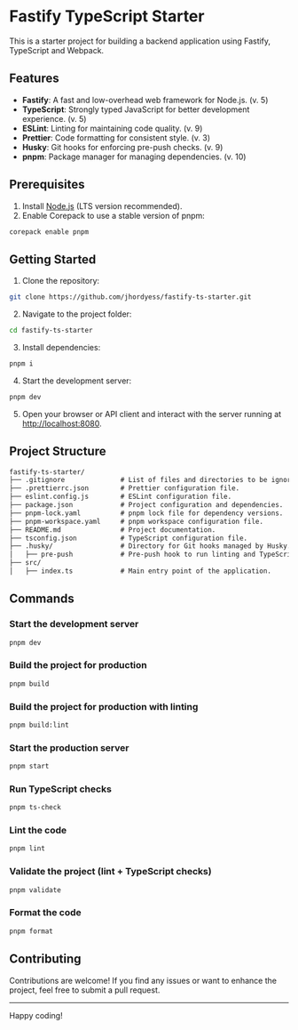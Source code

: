 # Fastify TypeScript Starter

This is a starter project for building a backend application using Fastify, TypeScript and Webpack.

## Features

- **Fastify**: A fast and low-overhead web framework for Node.js. (v. 5)
- **TypeScript**: Strongly typed JavaScript for better development experience. (v. 5)
- **ESLint**: Linting for maintaining code quality. (v. 9)
- **Prettier**: Code formatting for consistent style. (v. 3)
- **Husky**: Git hooks for enforcing pre-push checks. (v. 9)
- **pnpm**: Package manager for managing dependencies. (v. 10)

## Prerequisites

1. Install [Node.js](https://nodejs.org/en/download) (LTS version recommended).
2. Enable Corepack to use a stable version of pnpm:

```sh
corepack enable pnpm
```

## Getting Started

1. Clone the repository:

```sh
git clone https://github.com/jhordyess/fastify-ts-starter.git
```

2. Navigate to the project folder:

```sh
cd fastify-ts-starter
```

3. Install dependencies:

```sh
pnpm i
```

4. Start the development server:

```sh
pnpm dev
```

5. Open your browser or API client and interact with the server running at [http://localhost:8080](http://localhost:8080).

## Project Structure

```md
fastify-ts-starter/
├── .gitignore              # List of files and directories to be ignored by version control.
├── .prettierrc.json        # Prettier configuration file.
├── eslint.config.js        # ESLint configuration file.
├── package.json            # Project configuration and dependencies.
├── pnpm-lock.yaml          # pnpm lock file for dependency versions.
├── pnpm-workspace.yaml     # pnpm workspace configuration file.
├── README.md               # Project documentation.
├── tsconfig.json           # TypeScript configuration file.
├── .husky/                 # Directory for Git hooks managed by Husky.
│   ├── pre-push            # Pre-push hook to run linting and TypeScript checks.
├── src/
│   ├── index.ts            # Main entry point of the application.
```

## Commands

### Start the development server

```sh
pnpm dev
```

### Build the project for production

```sh
pnpm build
```

### Build the project for production with linting

```sh
pnpm build:lint
```

### Start the production server

```sh
pnpm start
```

### Run TypeScript checks

```sh
pnpm ts-check
```

### Lint the code

```sh
pnpm lint
```

### Validate the project (lint + TypeScript checks)

```sh
pnpm validate
```

### Format the code

```sh
pnpm format
```

## Contributing

Contributions are welcome! If you find any issues or want to enhance the project, feel free to submit a pull request.

---

Happy coding!
